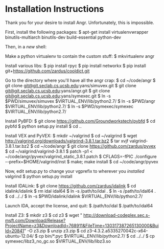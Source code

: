 # Installation Instructions

Thank you for your desire to install Angr. Unfortunately, this is impossible.

First, install the following packages:
$ apt-get install virtualenvwrapper binutils-multiarch binutils-dev build-essential python-dev

Then, in a *new* shell:

Make a python virtualenv to contain the custom stuff:
$ mkvirtualenv angr

Install various libs:
$ pip install rpyc
$ pip install networkx
$ pip install git+https://github.com/zardus/cooldict.git

Go to the directory where you'll have all the angr crap:
$ cd ~/code/angr
$ git clone git@git.seclab.cs.ucsb.edu:yans/simuvex.git
$ git clone git@git.seclab.cs.ucsb.edu:yans/angr.git
$ git clone git@git.seclab.cs.ucsb.edu:yans/symexec.git
$ ln -s $PWD/simuvex/simuvex $VIRTUAL_ENV/lib/python2.7/
$ ln -s $PWD/angr $VIRTUAL_ENV/lib/python2.7/
$ ln -s $PWD/symexec/symexec $VIRTUAL_ENV/lib/python2.7/

Install PyBFD:
$ git clone https://github.com/Groundworkstech/pybfd
$ cd pybfd
$ python setup.py install
$ cd ..

Install VEX and PyVEX:
$ mkdir ~/valgrind
$ cd ~/valgrind
$ wget http://valgrind.org/downloads/valgrind-3.8.1.tar.bz2
$ tar xvjf valgrind-3.8.1.tar.bz2
$ cd ~/code/angr
$ git clone https://github.com/zardus/pyvex
$ cd ~/valgrind/valgrind-3.8.1
$ patch -p1 < ~/code/angr/pyvex/valgrind_static_3.8.1.patch
$ CFLAGS=-fPIC ./configure --prefix=$HOME/valgrind/inst
$ make; make install
$ cd ~/code/angr/pyvex

Now, edit setup.py to change your vgprefix to wherever you *installed* valgrind
$ python setup.py install

Install IDALink:
$ git clone https://github.com/zardus/idalink
$ cd idalink/idalink
$ rm idal idal64
$ ln -s /path/to/idal .
$ ln -s /path/to/idal64 .
$ cd ../../
$ ln -s $PWD/idalink/idalink $VIRTUAL_ENV/lib/python2.7/

Launch IDA, accept the license, and quit:
$ /path/to/idal
$ /path/to/idal64

Install Z3:
$ mkdir z3
$ cd z3
$ wget "
http://download-codeplex.sec.s-msft.com/Download/Release?ProjectName=z3&DownloadId=768911&FileTime=130317387265130000&Build=20841"
-O z3.zip
$ unzip z3.zip
$ cd z3-4.3.2.a5335270042c-x64-ubuntu-12.04/
$ cp bin/*.pyc $VIRTUAL_ENV/lib/python2.7/
$ cd ../../
$ cp symexec/libz3_no_gc.so $VIRTUAL_ENV/lib/libz3.so